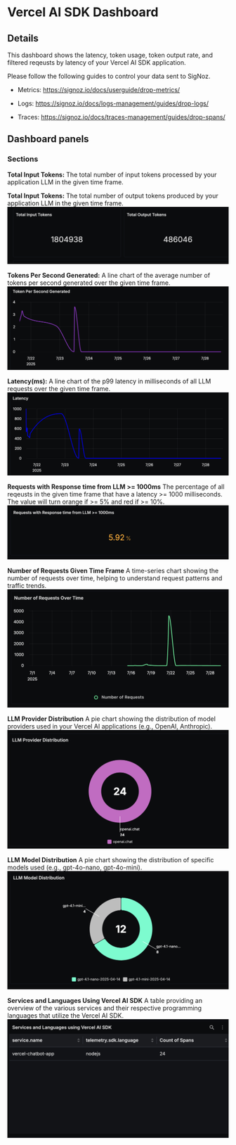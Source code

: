 # Vercel AI SDK Dashboard

## Details

This dashboard shows the latency, token usage, token output rate, and filtered reqeusts by latency of your Vercel AI SDK application.

Please follow the following guides to control your data sent to SigNoz.
- Metrics: https://signoz.io/docs/userguide/drop-metrics/ 

- Logs: https://signoz.io/docs/logs-management/guides/drop-logs/ 

- Traces: https://signoz.io/docs/traces-management/guides/drop-spans/

## Dashboard panels

### Sections

**Total Input Tokens:**
The total number of input tokens processed by your application LLM in the given time frame.

**Total Input Tokens:**
The total number of output tokens produced by your application LLM in the given time frame.
![Token Usage Screenshot](./token_usage.png)

**Tokens Per Second Generated:**
A line chart of the average number of tokens per second generated over the given time frame.
![Tokens per Second Screenshot](./tokenspersecond.png)

**Latency(ms):**
A line chart of the p99 latency in milliseconds of all LLM requests over the given time frame. 
![Tokens per Second Screenshot](./latency.png)

**Requests with Response time from LLM >= 1000ms**
The percentage of all reqeusts in the given time frame that have a latency >= 1000 milliseconds. The value will turn orange if >= 5% and red if >= 10%.
![Tokens per Second Screenshot](./requests_latency.png)

**Number of Requests Given Time Frame**
A time-series chart showing the number of requests over time, helping to understand request patterns and traffic trends.
![Requests Over Time Screenshot](./requests-over-time.png)

**LLM Provider Distribution**
A pie chart showing the distribution of model providers used in your Vercel AI applications (e.g., OpenAI, Anthropic).
![Provider Distribution Screenshot](./provider_distribution.png)

**LLM Model Distribution** 
A pie chart showing the distribution of specific models used (e.g., gpt-4o-nano, gpt-4o-mini).
![Model Distribution Screenshot](./model-distribution.png)

**Services and Languages Using Vercel AI SDK** 
A table providing an overview of the various services and their respective programming languages that utilize the Vercel AI SDK.
![Services and Languages Screenshot](./services-languages-table.png)


